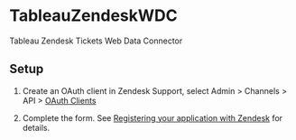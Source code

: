 # TableauZendeskWDC
Tableau Zendesk Tickets Web Data Connector

## Setup
1. Create an OAuth client in Zendesk Support, select Admin > Channels > API > [OAuth Clients](https://bdswiss.zendesk.com/agent/admin/api/oauth_clients)
    
2. Complete the form. See [Registering your application with Zendesk](https://support.zendesk.com/hc/en-us/articles/203663836-Using-OAuth-authentication-with-your-application#topic_s21_lfs_qk) for details.
